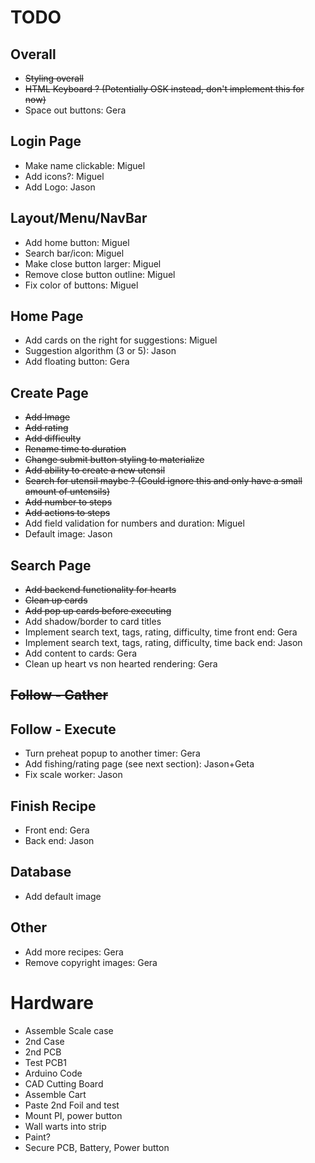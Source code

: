 # TODO

## Overall

* <del>Styling overall
* <del>HTML Keyboard ? (Potentially OSK instead, don't implement this for now)
* Space out buttons: Gera

## Login Page

* Make name clickable: Miguel
* Add icons?: Miguel
* Add Logo: Jason

## Layout/Menu/NavBar

* Add home button: Miguel
* Search bar/icon: Miguel
* Make close button larger: Miguel
* Remove close button outline: Miguel
* Fix color of buttons: Miguel

## Home Page

* Add cards on the right for suggestions: Miguel
* Suggestion algorithm (3 or 5): Jason
* Add floating button: Gera

## Create Page

* <del>Add Image
* <del>Add rating
* <del>Add difficulty
* <del>Rename time to duration
* <del>Change submit button styling to materialize
* <del>Add ability to create a new utensil
* <del>Search for utensil maybe ? (Could ignore this and only have a small amount of untensils)
* <del>Add number to steps
* <del>Add actions to steps
* Add field validation for numbers and duration: Miguel
* Default image: Jason

## Search Page

* <del>Add backend functionality for hearts
* <del>Clean up cards
* <del>Add pop up cards before executing
* Add shadow/border to card titles
* Implement search text, tags, rating, difficulty, time front end: Gera
* Implement search text, tags, rating, difficulty, time back end: Jason
* Add content to cards: Gera
* Clean up heart vs non hearted rendering: Gera

## <del>Follow - Gather

## Follow - Execute
* Turn preheat popup to another timer: Gera
* Add fishing/rating page (see next section): Jason+Geta
* Fix scale worker: Jason

## Finish Recipe
* Front end: Gera
* Back end: Jason

## Database
* Add default image

## Other
* Add more recipes: Gera
* Remove copyright images: Gera

#
# Hardware

* Assemble Scale case
* 2nd Case
* 2nd PCB
* Test PCB1
* Arduino Code
* CAD Cutting Board
* Assemble Cart
* Paste 2nd Foil and test
* Mount PI, power button
* Wall warts into strip
* Paint?
* Secure PCB, Battery, Power button
